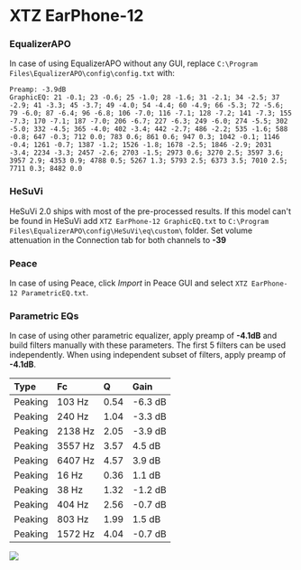 # XTZ EarPhone-12

### EqualizerAPO
In case of using EqualizerAPO without any GUI, replace `C:\Program Files\EqualizerAPO\config\config.txt`
with:
```
Preamp: -3.9dB
GraphicEQ: 21 -0.1; 23 -0.6; 25 -1.0; 28 -1.6; 31 -2.1; 34 -2.5; 37 -2.9; 41 -3.3; 45 -3.7; 49 -4.0; 54 -4.4; 60 -4.9; 66 -5.3; 72 -5.6; 79 -6.0; 87 -6.4; 96 -6.8; 106 -7.0; 116 -7.1; 128 -7.2; 141 -7.3; 155 -7.3; 170 -7.1; 187 -7.0; 206 -6.7; 227 -6.3; 249 -6.0; 274 -5.5; 302 -5.0; 332 -4.5; 365 -4.0; 402 -3.4; 442 -2.7; 486 -2.2; 535 -1.6; 588 -0.8; 647 -0.3; 712 0.0; 783 0.6; 861 0.6; 947 0.3; 1042 -0.1; 1146 -0.4; 1261 -0.7; 1387 -1.2; 1526 -1.8; 1678 -2.5; 1846 -2.9; 2031 -3.4; 2234 -3.3; 2457 -2.6; 2703 -1.5; 2973 0.6; 3270 2.5; 3597 3.6; 3957 2.9; 4353 0.9; 4788 0.5; 5267 1.3; 5793 2.5; 6373 3.5; 7010 2.5; 7711 0.3; 8482 0.0
```

### HeSuVi
HeSuVi 2.0 ships with most of the pre-processed results. If this model can't be found in HeSuVi add
`XTZ EarPhone-12 GraphicEQ.txt` to `C:\Program Files\EqualizerAPO\config\HeSuVi\eq\custom\` folder.
Set volume attenuation in the Connection tab for both channels to **-39**

### Peace
In case of using Peace, click *Import* in Peace GUI and select `XTZ EarPhone-12 ParametricEQ.txt`.

### Parametric EQs
In case of using other parametric equalizer, apply preamp of **-4.1dB** and build filters manually
with these parameters. The first 5 filters can be used independently.
When using independent subset of filters, apply preamp of **-4.1dB**.

| Type    | Fc      |    Q | Gain    |
|:--------|:--------|:-----|:--------|
| Peaking | 103 Hz  | 0.54 | -6.3 dB |
| Peaking | 240 Hz  | 1.04 | -3.3 dB |
| Peaking | 2138 Hz | 2.05 | -3.9 dB |
| Peaking | 3557 Hz | 3.57 | 4.5 dB  |
| Peaking | 6407 Hz | 4.57 | 3.9 dB  |
| Peaking | 16 Hz   | 0.36 | 1.1 dB  |
| Peaking | 38 Hz   | 1.32 | -1.2 dB |
| Peaking | 404 Hz  | 2.56 | -0.7 dB |
| Peaking | 803 Hz  | 1.99 | 1.5 dB  |
| Peaking | 1572 Hz | 4.04 | -0.7 dB |

![](https://raw.githubusercontent.com/jaakkopasanen/AutoEq/master/results/innerfidelity/sbaf-serious/XTZ%20EarPhone-12/XTZ%20EarPhone-12.png)